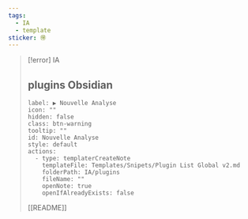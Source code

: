 ```yaml
---
tags:
  - IA
  - template
sticker: 🉐
---
```



> [!error] IA
> ## plugins Obsidian
> 
> ```meta-bind-button
> label: ▶️ Nouvelle Analyse
> icon: ""
> hidden: false
> class: btn-warning
> tooltip: ""
> id: Nouvelle Analyse
> style: default
> actions:
>   - type: templaterCreateNote
>     templateFile: Templates/Snipets/Plugin List Global v2.md
>     folderPath: IA/plugins
>     fileName: ""
>     openNote: true
>     openIfAlreadyExists: false
> ```
> 
> [[README]]
